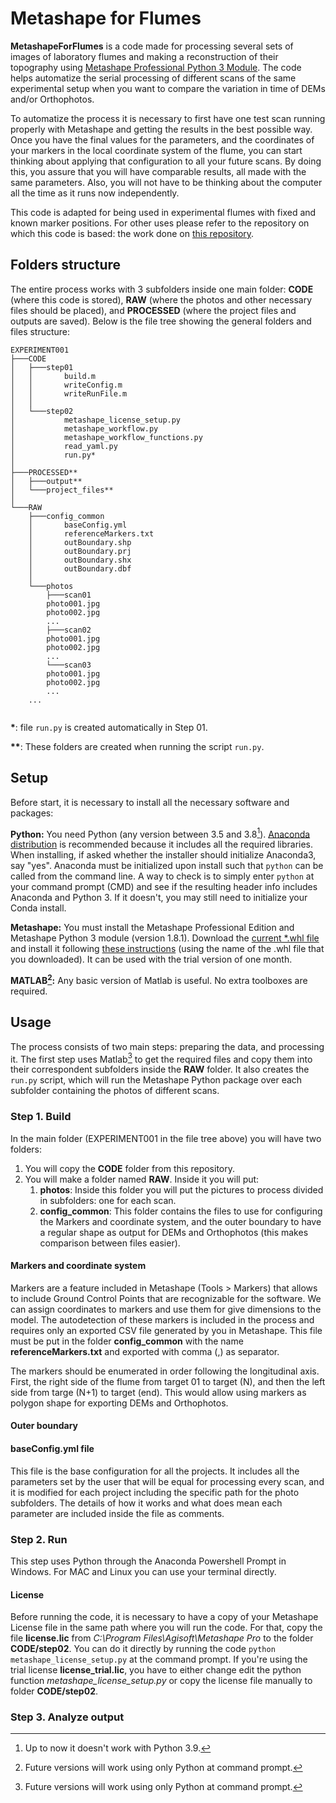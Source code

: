 # Metashape for Flumes

**MetashapeForFlumes** is a code made for processing several sets of images of laboratory flumes and making a reconstruction of their topography using [Metashape Professional Python 3 Module](https://www.agisoft.com/features/professional-edition/). The code helps automatize the serial processing of different scans of the same experimental setup when you want to compare the variation in time of DEMs and/or Orthophotos.

To automatize the process it is necessary to first have one test scan running properly with Metashape and getting the results in the best possible way. Once you have the final values for the parameters, and the coordinates of your markers in the local coordinate system of the flume, you can start thinking about applying that configuration to all your future scans. By doing this, you assure that you will have comparable results, all made with the same parameters. Also, you will not have to be thinking about the computer all the time as it runs now independently.

This code is adapted for being used in experimental flumes with fixed and known marker positions. For other uses please refer to the repository on which this code is based: the work done on [this repository](https://github.com/ucdavis/metashape).

## Folders structure 

The entire process works with 3 subfolders inside one main folder: **CODE** (where this code is stored), **RAW** (where the photos and other necessary files should be placed), and **PROCESSED** (where the project files and outputs are saved). Below is the file tree showing the general folders and files structure:

```
EXPERIMENT001
├───CODE
│   ├───step01
│   │       build.m
│   │       writeConfig.m
│   │       writeRunFile.m
│   │
│   └───step02
│           metashape_license_setup.py
│           metashape_workflow.py
│           metashape_workflow_functions.py
│           read_yaml.py
│           run.py*
│
├───PROCESSED**
│   ├───output**
│   └───project_files**
│
└───RAW
    ├───config_common
    │       baseConfig.yml
    │       referenceMarkers.txt
    │       outBoundary.shp
    │	    outBoundary.prj
    │       outBoundary.shx
    │       outBoundary.dbf
    │
    └───photos
        ├───scan01
		photo001.jpg
		photo002.jpg
		...
        ├───scan02
		photo001.jpg
		photo002.jpg
		...
        └───scan03
		photo001.jpg
		photo002.jpg
		...
	...
        
```

**\***: file `run.py` is created automatically in Step 01.

**\*\***: These folders are created when running the script `run.py`.

## Setup

Before start, it is necessary to install all the necessary software and packages:   

**Python:** You need Python (any version between 3.5 and 3.8[^1]). [Anaconda distribution](https://www.anaconda.com/distribution/) is recommended because it includes all the required libraries. When installing, if asked whether the installer should initialize Anaconda3, say "yes". Anaconda must be initialized upon install such that `python` can be called from the command line. A way to check is to simply enter `python` at your command prompt (CMD) and see if the resulting header info includes Anaconda and Python 3. If it doesn't, you may still need to initialize your Conda install.

**Metashape:** You must install the Metashape Professional Edition and Metashape Python 3 module (version 1.8.1). Download the [current \*.whl file](https://www.agisoft.com/downloads/installer/) and install it following [these instructions](https://agisoft.freshdesk.com/support/solutions/articles/31000148930-how-to-install-metashape-stand-alone-python-module) (using the name of the .whl file that you downloaded). It can be used with the trial version of one month.

**MATLAB[^2]:** Any basic version of Matlab is useful. No extra toolboxes are required.

## Usage

The process consists of two main steps: preparing the data, and processing it. The first step uses Matlab[^2] to get the required files and copy them into their correspondent subfolders inside the **RAW** folder. It also creates the `run.py` script, which will run the Metashape Python package over each subfolder containing the photos of different scans.

### Step 1. Build

In the main folder (EXPERIMENT001 in the file tree above) you will have two folders:

1. You will copy the **CODE** folder from this repository.
2. You will make a folder named **RAW**. Inside it you will put:
	1. **photos**: Inside this folder you will put the pictures to process divided in subfolders: one for each scan.
	2. **config_common**: This folder contains the files to use for configuring the Markers and coordinate system, and the outer boundary to have a regular shape as output for DEMs and Orthophotos (this makes comparison between files easier).

#### Markers and coordinate system

Markers are a feature included in Metashape (Tools > Markers) that allows to include Ground Control Points that are recognizable for the software. We can assign coordinates to markers and use them for give dimensions to the model. The autodetection of these markers is included in the process and requires only an exported CSV file generated by you in Metashape. This file must be put in the folder **config_common** with the name **referenceMarkers.txt** and exported with comma (,) as separator.  

The markers should be enumerated in order following the longitudinal axis. First, the right side of the flume from target 01 to target (N), and then the left side from targe (N+1) to target (end). This would allow using markers as polygon shape for exporting DEMs and Orthophotos.

#### Outer boundary

#### baseConfig.yml file

This file is the base configuration for all the projects. It includes all the parameters set by the user that will be equal for processing every scan, and it is modified for each project including the specific path for the photo subfolders. The details of how it works and what does mean each parameter are included inside the file as comments. 






### Step 2. Run

This step uses Python through the Anaconda Powershell Prompt in Windows. For MAC and Linux you can use your terminal directly.

#### License 

Before running the code, it is necessary to have a copy of your Metashape License file in the same path where you will run the code. For that, copy the file **license.lic** from *C:\Program Files\Agisoft\Metashape Pro* to the folder **CODE/step02**. You can do it directly by running the code `python metashape_license_setup.py` at the command prompt. If you're using the trial license **license_trial.lic**, you have to either change edit the python function *metashape_license_setup.py* or copy the license file manually to folder **CODE/step02**.

### Step 3. Analyze output


[^1]: Up to now it doesn't work with Python 3.9. 
[^2]: Future versions will work using only Python at command prompt.
